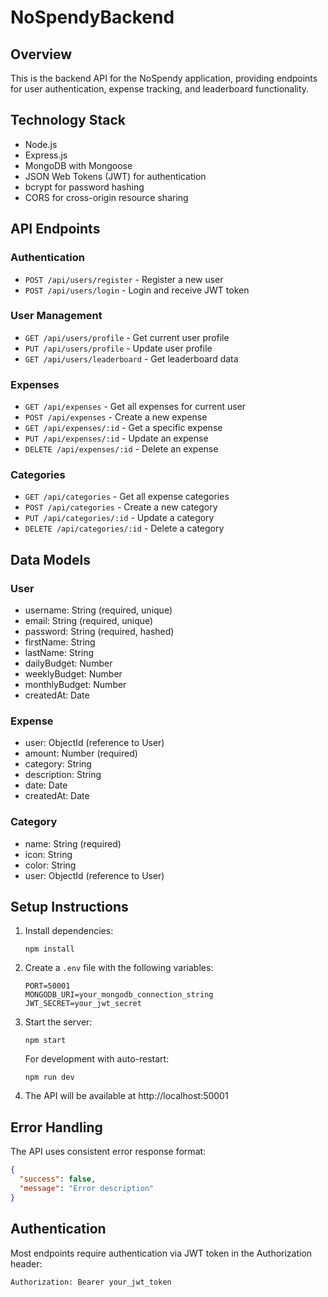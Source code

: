 # NoSpendyBackend

## Overview
This is the backend API for the NoSpendy application, providing endpoints for user authentication, expense tracking, and leaderboard functionality.

## Technology Stack
- Node.js
- Express.js
- MongoDB with Mongoose
- JSON Web Tokens (JWT) for authentication
- bcrypt for password hashing
- CORS for cross-origin resource sharing

## API Endpoints

### Authentication
- `POST /api/users/register` - Register a new user
- `POST /api/users/login` - Login and receive JWT token

### User Management
- `GET /api/users/profile` - Get current user profile
- `PUT /api/users/profile` - Update user profile
- `GET /api/users/leaderboard` - Get leaderboard data

### Expenses
- `GET /api/expenses` - Get all expenses for current user
- `POST /api/expenses` - Create a new expense
- `GET /api/expenses/:id` - Get a specific expense
- `PUT /api/expenses/:id` - Update an expense
- `DELETE /api/expenses/:id` - Delete an expense

### Categories
- `GET /api/categories` - Get all expense categories
- `POST /api/categories` - Create a new category
- `PUT /api/categories/:id` - Update a category
- `DELETE /api/categories/:id` - Delete a category

## Data Models

### User
- username: String (required, unique)
- email: String (required, unique)
- password: String (required, hashed)
- firstName: String
- lastName: String
- dailyBudget: Number
- weeklyBudget: Number
- monthlyBudget: Number
- createdAt: Date

### Expense
- user: ObjectId (reference to User)
- amount: Number (required)
- category: String
- description: String
- date: Date
- createdAt: Date

### Category
- name: String (required)
- icon: String
- color: String
- user: ObjectId (reference to User)

## Setup Instructions

1. Install dependencies:
   ```
   npm install
   ```

2. Create a `.env` file with the following variables:
   ```
   PORT=50001
   MONGODB_URI=your_mongodb_connection_string
   JWT_SECRET=your_jwt_secret
   ```

3. Start the server:
   ```
   npm start
   ```
   
   For development with auto-restart:
   ```
   npm run dev
   ```

4. The API will be available at http://localhost:50001

## Error Handling
The API uses consistent error response format:
```json
{
  "success": false,
  "message": "Error description"
}
```

## Authentication
Most endpoints require authentication via JWT token in the Authorization header:
```
Authorization: Bearer your_jwt_token
```
